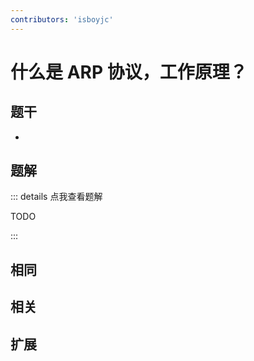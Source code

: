 ```yaml
---
contributors: 'isboyjc'
---
```


# 什么是 ARP 协议，工作原理？


## 题干

- 



## 题解

::: details 点我查看题解

  TODO

:::



## 相同


## 相关


## 扩展

